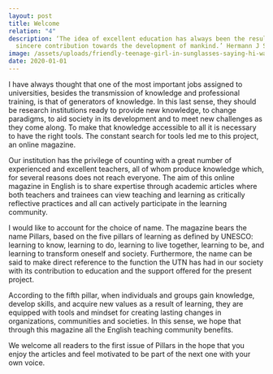 ```yaml
---
layout: post
title: Welcome
relation: "4"
description: ‘The idea of excellent education has always been the result of a
  sincere contribution towards the development of mankind.’ Hermann J Steinherr
image: /assets/uploads/friendly-teenage-girl-in-sunglasses-saying-hi-waving-hand-greeting.jpg
date: 2020-01-01
---
```

I have always thought that one of the most important jobs assigned to universities, besides the transmission of knowledge and professional training, is that of generators of knowledge. In this last sense, they should be research institutions ready to provide new knowledge, to change paradigms, to aid society in its development and to meet new challenges as they come along. To make that knowledge accessible to all it is necessary to have the right tools. The constant search for tools led me to this project, an online magazine.

Our institution has the privilege of counting with a great number of experienced and excellent teachers, all of whom produce knowledge which, for several reasons does not reach everyone. The aim of this online magazine in English is to share expertise through academic articles where both teachers and trainees can view teaching and learning as critically reflective practices and all can actively participate in the learning community.

I would like to account for the choice of name. The magazine bears the name Pillars, based on the five pillars of learning as defined by UNESCO: learning to know, learning to do, learning to live together, learning to be, and learning to transform oneself and society. Furthermore, the name can be said to make direct reference to the function the UTN has had in our society with its contribution to education and the support offered for the present project.

According to the fifth pillar, when individuals and groups gain knowledge, develop skills, and acquire new values as a result of learning, they are equipped with tools and mindset for creating lasting changes in organizations, communities and societies. In this sense, we hope that through this magazine all the English teaching community benefits.

We welcome all readers to the first issue of Pillars in the hope that you enjoy the articles and feel motivated to be part of the next one with your own voice.
